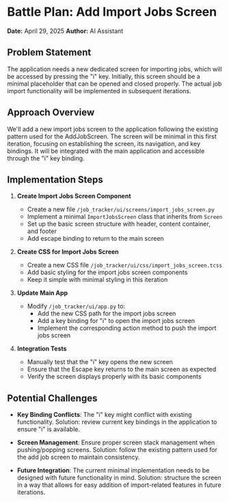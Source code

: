 # Battle Plan: Add Import Jobs Screen

**Date:** April 29, 2025
**Author:** AI Assistant

## Problem Statement
The application needs a new dedicated screen for importing jobs, which will be accessed by pressing the "i" key. Initially, this screen should be a minimal placeholder that can be opened and closed properly. The actual job import functionality will be implemented in subsequent iterations.

## Approach Overview
We'll add a new import jobs screen to the application following the existing pattern used for the AddJobScreen. The screen will be minimal in this first iteration, focusing on establishing the screen, its navigation, and key bindings. It will be integrated with the main application and accessible through the "i" key binding.

## Implementation Steps

1. **Create Import Jobs Screen Component**
   - Create a new file `/job_tracker/ui/screens/import_jobs_screen.py`
   - Implement a minimal `ImportJobsScreen` class that inherits from `Screen`
   - Set up the basic screen structure with header, content container, and footer
   - Add escape binding to return to the main screen

2. **Create CSS for Import Jobs Screen**
   - Create a new CSS file `/job_tracker/ui/css/import_jobs_screen.tcss`
   - Add basic styling for the import jobs screen components
   - Keep it simple with minimal styling in this iteration

3. **Update Main App**
   - Modify `/job_tracker/ui/app.py` to:
     - Add the new CSS path for the import jobs screen
     - Add a key binding for "i" to open the import jobs screen
     - Implement the corresponding action method to push the import jobs screen

4. **Integration Tests**
   - Manually test that the "i" key opens the new screen
   - Ensure that the Escape key returns to the main screen as expected
   - Verify the screen displays properly with its basic components

## Potential Challenges

- **Key Binding Conflicts**: The "i" key might conflict with existing functionality. Solution: review current key bindings in the application to ensure "i" is available.

- **Screen Management**: Ensure proper screen stack management when pushing/popping screens. Solution: follow the existing pattern used for the add job screen to maintain consistency.

- **Future Integration**: The current minimal implementation needs to be designed with future functionality in mind. Solution: structure the screen in a way that allows for easy addition of import-related features in future iterations.